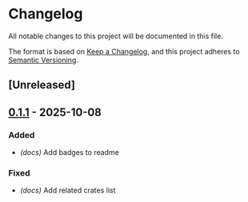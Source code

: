# Changelog

All notable changes to this project will be documented in this file.

The format is based on [Keep a Changelog](https://keepachangelog.com/en/1.0.0/),
and this project adheres to [Semantic Versioning](https://semver.org/spec/v2.0.0.html).

## [Unreleased]

## [0.1.1](https://github.com/fooker/photonic/compare/photonic-output-null-v0.1.0...photonic-output-null-v0.1.1) - 2025-10-08

### Added

- *(docs)* Add badges to readme

### Fixed

- *(docs)* Add related crates list
